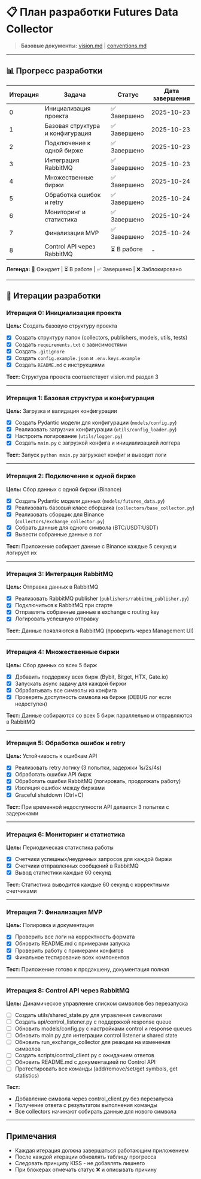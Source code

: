 # 📋 План разработки Futures Data Collector

> **Базовые документы:** [vision.md](../vision.md) | [conventions.md](../conventions.md)

---

## 📊 Прогресс разработки

| Итерация | Задача | Статус | Дата завершения |
|----------|--------|--------|-----------------|
| 0 | Инициализация проекта | ✅ Завершено | 2025-10-23 |
| 1 | Базовая структура и конфигурация | ✅ Завершено | 2025-10-23 |
| 2 | Подключение к одной бирже | ✅ Завершено | 2025-10-23 |
| 3 | Интеграция RabbitMQ | ✅ Завершено | 2025-10-23 |
| 4 | Множественные биржи | ✅ Завершено | 2025-10-24 |
| 5 | Обработка ошибок и retry | ✅ Завершено | 2025-10-24 |
| 6 | Мониторинг и статистика | ✅ Завершено | 2025-10-24 |
| 7 | Финализация MVP | ✅ Завершено | 2025-10-24 |
| 8 | Control API через RabbitMQ | ⏳ В работе | - |

**Легенда:** 📝 Ожидает | ⏳ В работе | ✅ Завершено | ❌ Заблокировано

---

## 🚀 Итерации разработки

### Итерация 0: Инициализация проекта

**Цель:** Создать базовую структуру проекта

- [x] Создать структуру папок (collectors, publishers, models, utils, tests)
- [x] Создать `requirements.txt` с зависимостями
- [x] Создать `.gitignore`
- [x] Создать `config.example.json` и `.env.keys.example`
- [x] Создать `README.md` с инструкциями

**Тест:** Структура проекта соответствует vision.md раздел 3

---

### Итерация 1: Базовая структура и конфигурация

**Цель:** Загрузка и валидация конфигурации

- [x] Создать Pydantic модели для конфигурации (`models/config.py`)
- [x] Реализовать загрузчик конфигурации (`utils/config_loader.py`)
- [x] Настроить логирование (`utils/logger.py`)
- [x] Создать `main.py` с загрузкой конфига и инициализацией логгера

**Тест:** Запуск `python main.py` загружает конфиг и выводит логи

---

### Итерация 2: Подключение к одной бирже

**Цель:** Сбор данных с одной биржи (Binance)

- [x] Создать Pydantic модели данных (`models/futures_data.py`)
- [x] Реализовать базовый класс сборщика (`collectors/base_collector.py`)
- [x] Реализовать сборщик для Binance (`collectors/exchange_collector.py`)
- [x] Собрать данные для одного символа (BTC/USDT:USDT)
- [x] Вывести собранные данные в лог

**Тест:** Приложение собирает данные с Binance каждые 5 секунд и логирует их

---

### Итерация 3: Интеграция RabbitMQ

**Цель:** Отправка данных в RabbitMQ

- [x] Реализовать RabbitMQ publisher (`publishers/rabbitmq_publisher.py`)
- [x] Подключиться к RabbitMQ при старте
- [x] Отправлять собранные данные в exchange с routing key
- [x] Логировать успешную отправку

**Тест:** Данные появляются в RabbitMQ (проверить через Management UI)

---

### Итерация 4: Множественные биржи

**Цель:** Сбор данных со всех 5 бирж

- [x] Добавить поддержку всех бирж (Bybit, Bitget, HTX, Gate.io)
- [x] Запускать async задачу для каждой биржи
- [x] Обрабатывать все символы из конфига
- [x] Проверять доступность символа на бирже (DEBUG лог если недоступен)

**Тест:** Данные собираются со всех 5 бирж параллельно и отправляются в RabbitMQ

---

### Итерация 5: Обработка ошибок и retry

**Цель:** Устойчивость к ошибкам API

- [x] Реализовать retry логику (3 попытки, задержки 1s/2s/4s)
- [x] Обработать ошибки API бирж
- [x] Обработать ошибки RabbitMQ (логировать, продолжать работу)
- [x] Изоляция ошибок между биржами
- [x] Graceful shutdown (Ctrl+C)

**Тест:** При временной недоступности API делается 3 попытки с задержками

---

### Итерация 6: Мониторинг и статистика

**Цель:** Периодическая статистика работы

- [x] Счетчики успешных/неудачных запросов для каждой биржи
- [x] Счетчики отправленных сообщений в RabbitMQ
- [x] Вывод статистики каждые 60 секунд

**Тест:** Статистика выводится каждые 60 секунд с корректными счетчиками

---

### Итерация 7: Финализация MVP

**Цель:** Полировка и документация

- [x] Проверить все логи на корректность формата
- [x] Обновить README.md с примерами запуска
- [x] Проверить работу с примерами конфигов
- [x] Финальное тестирование всех компонентов

**Тест:** Приложение готово к продакшену, документация полная

---

### Итерация 8: Control API через RabbitMQ

**Цель:** Динамическое управление списком символов без перезапуска

- [ ] Создать utils/shared_state.py для управления символами
- [ ] Создать api/control_listener.py с поддержкой response queue
- [ ] Обновить models/config.py с настройками control и response queues
- [ ] Обновить main.py для интеграции control listener и shared state
- [ ] Обновить run_exchange_collector для реакции на изменения символов
- [ ] Создать scripts/control_client.py с ожиданием ответов
- [ ] Обновить README.md с документацией по Control API
- [ ] Протестировать все команды (add/remove/set/get symbols, get statistics)

**Тест:** 
- Добавление символа через control_client.py без перезапуска
- Получение ответа с результатом выполнения команды
- Все collectors начинают собирать данные для нового символа

---

## Примечания

- Каждая итерация должна завершаться работающим приложением
- После каждой итерации обновлять таблицу прогресса
- Следовать принципу KISS - не добавлять лишнего
- При блокерах отмечать статус ❌ и описывать причину
